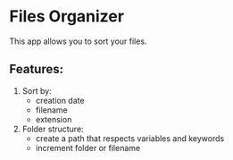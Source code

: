 # Files Organizer

This app allows you to sort your files.

## Features:

1. Sort by:
    - creation date
    - filename
    - extension
2. Folder structure:
    - create a path that respects variables and keywords
    - increment folder or filename

